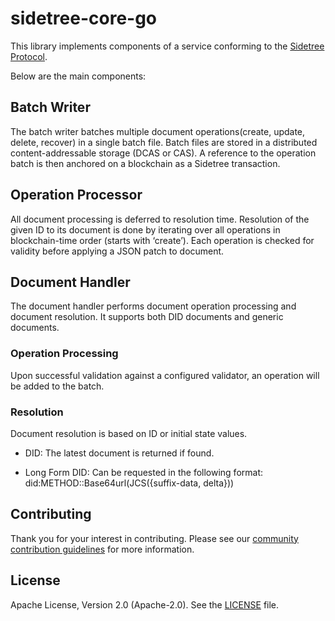 # sidetree-core-go

This library implements components of a service conforming to the [Sidetree Protocol](https://github.com/decentralized-identity/sidetree/blob/master/docs/protocol.md>).

Below are the main components:

## Batch Writer
The batch writer batches multiple document operations(create, update, delete, recover) in a single batch file. Batch files are stored in a distributed content-addressable storage (DCAS or CAS). A reference to the operation batch is then anchored on a blockchain as a Sidetree transaction.

## Operation Processor
All document processing is deferred to resolution time. Resolution of the given ID to its document is done by iterating over all operations in blockchain-time order (starts with ‘create’). Each operation is checked for validity before applying a JSON patch to document.

## Document Handler
The document handler performs document operation processing and document resolution. It supports both DID documents and generic documents.

### Operation Processing
Upon successful validation against a configured validator, an operation will be added to the batch.

### Resolution
Document resolution is based on ID or initial state values.

- DID: The latest document is returned if found.

- Long Form DID: Can be requested in the following format:
did:METHOD:<unique-portion>:Base64url(JCS({suffix-data, delta}))

## Contributing
Thank you for your interest in contributing. Please see our [community contribution guidelines](https://github.com/trustbloc/community/blob/main/CONTRIBUTING.md) for more information.

## License
Apache License, Version 2.0 (Apache-2.0). See the [LICENSE](LICENSE) file.
